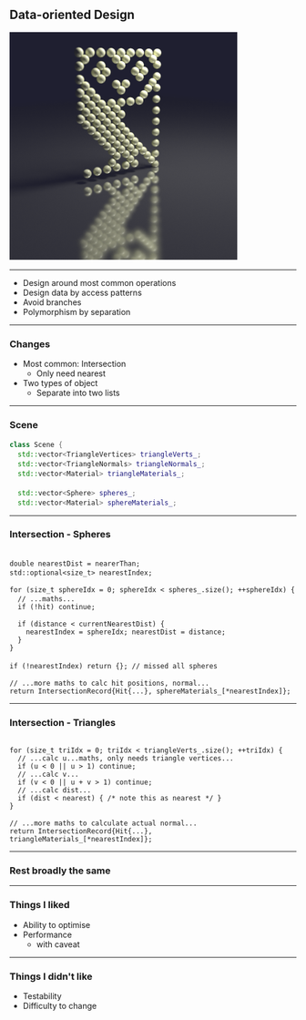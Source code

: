 <div class="white-bg">

## Data-oriented Design

<img src="images/image.owl.png" height="400" alt="An image of a dot-matrix owl drawn with shiny spheres">

</div>

---

<div class="white-bg">

* Design around most common operations
* Design data by access patterns
* Avoid branches
* Polymorphism by separation

</div>

---

<div class="white-bg">

### Changes

* Most common: Intersection
  * Only need nearest
* Two types of object
  * Separate into two lists

</div>

---


### Scene <!-- .element: class="white-bg" -->

```cpp
class Scene {
  std::vector<TriangleVertices> triangleVerts_;
  std::vector<TriangleNormals> triangleNormals_;
  std::vector<Material> triangleMaterials_;

  std::vector<Sphere> spheres_;
  std::vector<Material> sphereMaterials_;
```

---

### Intersection - Spheres <!-- .element: class="white-bg" -->

<pre><code class="cpp" data-trim data-noescape>
double nearestDist = nearerThan;
std::optional&lt;size_t> nearestIndex;

<div class="fragment highlight-current-code" data-fragment-index="1">for (size_t sphereIdx = 0; sphereIdx &lt; spheres_.size(); ++sphereIdx) {
</div>  <span class="fragment highlight-current-code" data-fragment-index="2">// ...maths...</span>
<div class="fragment highlight-current-code" data-fragment-index="3">  if (!hit) continue;
</div>
<div class="fragment highlight-current-code" data-fragment-index="4">  if (distance < currentNearestDist) {
    nearestIndex = sphereIdx; nearestDist = distance;
  }
</div><div class="fragment highlight-current-code" data-fragment-index="1">}
</div>
if (!nearestIndex) return {}; // missed all spheres

<div class="fragment highlight-current-code" data-fragment-index="5">// ...more maths to calc hit positions, normal...
return IntersectionRecord{Hit{...}, sphereMaterials_[*nearestIndex]};
</div></code></pre>

---


### Intersection - Triangles<!-- .element: class="white-bg" -->

<pre><code class="cpp" data-trim data-noescape>
<div class="fragment highlight-current-code" data-fragment-index="1">for (size_t triIdx = 0; triIdx &lt; triangleVerts_.size(); ++triIdx) {
</div><div class="fragment highlight-current-code" data-fragment-index="2">  // ...calc u...maths, only needs triangle vertices...
  if (u < 0 || u > 1) continue;
</div><div class="fragment highlight-current-code" data-fragment-index="3">  // ...calc v...
  if (v < 0 || u + v > 1) continue;
</div><div class="fragment highlight-current-code" data-fragment-index="4">  // ...calc dist...
  if (dist < nearest) { /* note this as nearest */ }
</div><div class="fragment highlight-current-code" data-fragment-index="1">} 
</div>
<div class="fragment highlight-current-code" data-fragment-index="5">// ...more maths to calculate actual normal...
return IntersectionRecord{Hit{...}, triangleMaterials_[*nearestIndex]};
</div></code></pre>
---

<div class="white-bg">

### Rest broadly the same

</div>

---

<div class="white-bg">

### Things I liked

* Ability to optimise
* Performance
  - with caveat<!-- .element: class="fragment" -->

</div>

---

<div class="white-bg">

### Things I didn't like

* Testability
* Difficulty to change

</div>
